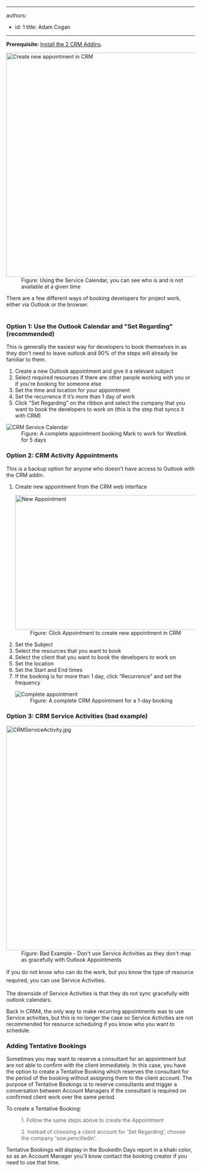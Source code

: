

---
authors:
  - id: 1
    title: Adam Cogan
---




<span class='intro'> <p><strong> Prerequisite&#58;&#160;</strong><a href="/_layouts/15/FIXUPREDIRECT.ASPX?WebId=3dfc0e07-e23a-4cbb-aac2-e778b71166a2&amp;TermSetId=07da3ddf-0924-4cd2-a6d4-a4809ae20160&amp;TermId=31d6b133-8ed2-4ef4-b0b8-33bfebd85d10">Install the 2 CRM Addins</a>.<br></p>
<dl class="image"><dt> <img alt="Create new appointment in CRM" src="/PublishingImages/ServiceCalendar2013.jpg" style="width&#58;600px;" /> </dt><dd>Figure&#58; Using the Service Calendar, you can see who is and is not available at a given time</dd></dl><p>There are a few different ways of booking developers for project work, either via Outlook or the browser. <br><br></p> </span>

<h3>Option&#160;1&#58; Use the&#160;Outlook&#160;Calendar and &quot;Set Regarding&quot; (recommended)</h3><p>This is generally the easiest way for developers to book themselves in as they don't need to leave outlook and 90% of the steps will already be familiar to them.</p><ol><li>Create a new Outlook appointment and give it a relevant subject</li><li>Select required resources if there are other people working with you or if you're booking for someone else</li><li>Set the time and location for your appointment</li><li>Set the recurrence if it’s more than 1 day of work</li><li>Click &quot;Set Regarding&quot; on the ribbon and select the company that you want to book the developers to work on (this is the step that syncs it with CRM)</li></ol><dl class="image"><dt> <img alt="CRM Service Calendar" src="/PublishingImages/appointment-booking.jpg" /> </dt><dd>Figure&#58; A complete appointment booking Mark to work for Westlink for 5 days</dd></dl><h3>Option 2&#58; CRM Activity Appointments&#160;</h3><p>This is a backup&#160;option for anyone who doesn't have access to Outlook with the CRM addin.</p><ol><li>Create new appointment from the CRM&#160;web interface <dl class="image"><dt> <img alt="New Appointment" src="/PublishingImages/appointment-new.jpg" style="width&#58;600px;height&#58;360px;" /> </dt><dd>Figure&#58; Click Appointment to create new appointment in CRM<br></dd></dl></li><li>Set the Subject</li><li>Select the resources that you want to book</li><li>Select the client that you want to book the developers to work on</li><li>Set the location</li><li>Set the Start and End times</li><li>If the booking is for more than 1 day, click “Recurrence” and set the frequency</li><dl class="image"><dt> <img alt="Complete appointment" src="/PublishingImages/complete-appointment.jpg" /> </dt><dd>Figure&#58; A complete CRM Appointment for a 1-day booking</dd></dl></ol><h3>Option&#160;3&#58; CRM Service&#160;Activities (bad example)</h3><dl class="badImage"><dt> <img src="/PublishingImages/CRMServiceActivity.jpg" alt="CRMServiceActivity.jpg" style="width&#58;600px;" /> </dt><dd> Figure&#58; Bad Example - Don't use Service Activities as they don't map as gracefully with Outlook Appointments</dd></dl> <span style="line-height&#58;1.6;">If you do not know who can do the work, but you know the type of resource required, you can use Service Activities.</span>
<p>The downside of Service Activities is that they do not sync gracefully with outlook calendars.</p><p>Back in CRM4, the only way to make recurring appointments was to use Service activities, but this is no longer the case so Service Activities are not recommended for resource scheduling if you know who you want to schedule.</p><h3 class="ssw15-rteElement-H3">Adding Tentative Bookings</h3><p>Sometimes you may want to reserve a consultant for an appointment but are not able to confirm with the client immediately. In this case, you have the option to create a Tentative Booking which reserves the consultant for the period of the booking without assigning them to the client account. The purpose of Tentative Bookings is to reserve consultants and trigger a conversation between Account Managers if the consultant is required on confirmed client work&#160;over the same period.</p><p>To create a Tentative Booking&#58;</p><blockquote style="margin&#58;0px 0px 0px 40px;border&#58;none;padding&#58;0px;"><p>1. Follow the same steps above to create the Appointment</p></blockquote><blockquote style="margin&#58;0px 0px 0px 40px;border&#58;none;padding&#58;0px;"><p>2. Instead of choosing a client account for 'Set Regarding', choose the company 'ssw.pencilledin'.<br></p></blockquote><div><div>Tentative Bookings will display in the BookedIn Days report in a khaki color, so as an Account Manager you'll know contact the booking creator if you need to use that time.​<br></div></div><br>


